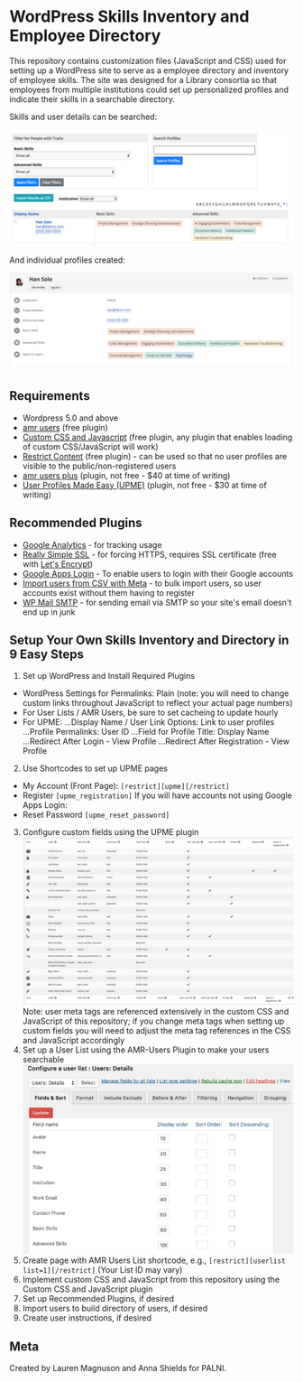 # WordPress Skills Inventory and Employee Directory

This repository contains customization files (JavaScript and CSS) used for setting up a WordPress site to serve as a employee directory and inventory of employee skills.  The site was designed for a Library consortia so that employees from multiple institutions could set up personalized profiles and indicate their skills in a searchable directory.

Skills and user details can be searched:

![UPME Custom Fields Configuration](/images/search.png)

And individual profiles created:

![UPME Custom Fields Configuration](/images/profile.png)


## Requirements

 - Wordpress 5.0 and above
 - [amr users](https://wordpress.org/plugins/amr-users/) (free plugin) 
 - [Custom CSS and Javascript](https://wordpress.org/plugins/custom-css-and-javascript/) (free plugin, any plugin that enables loading of custom CSS/JavaScript will work) 
 - [Restrict Content](https://wordpress.org/plugins/restrict-content/) (free plugin) - can be used so that no user profiles are visible to the public/non-registered users
 - [amr users plus](https://wpusersplugin.com/downloads/amr-users-plus/) (plugin, not free - $40 at time of writing)
 - [User Profiles Made Easy (UPME)](https://codecanyon.net/item/user-profiles-made-easy-wordpress-plugin/4109874) (plugin, not free - $30 at time of writing)

## Recommended Plugins
 - [Google Analytics](https://wordpress.org/plugins/googleanalytics/) - for tracking usage
 - [Really Simple SSL](https://wordpress.org/plugins/really-simple-ssl/) - for forcing HTTPS, requires SSL certificate (free with [Let's Encrypt](https://letsencrypt.org/))
 - [Google Apps Login](https://wordpress.org/plugins/google-apps-login/) - To enable users to login with their Google accounts
 - [Import users from CSV with Meta](https://wordpress.org/plugins/import-users-from-csv-with-meta/) - to bulk import users, so user accounts exist without them having to register
 - [WP Mail SMTP](https://wordpress.org/plugins/wp-mail-smtp/) - for sending email via SMTP so your site's email doesn't end up in junk 

## Setup Your Own Skills Inventory and Directory in 9 Easy Steps

1.  Set up WordPress and Install Required Plugins
 - WordPress Settings for Permalinks: Plain (note: you will need to change custom links throughout JavaScript to reflect your actual page numbers)
 - For User Lists / AMR Users, be sure to set cacheing to update hourly
 - For UPME:
 ...Display Name / User Link Options: Link to user profiles
 ...Profile Permalinks: User ID
 ...Field for Profile Title: Display Name
 ...Redirect After Login - View Profile
 ...Redirect After Registration - View Profile
 
2.  Use Shortcodes to set up UPME pages 
 
 - My Account (Front Page): `[restrict][upme][/restrict]`
 - Register `[upme_registration]`
If you will have accounts not using Google Apps Login:
 - Reset Password `[upme_reset_password]`
 
3.  Configure custom fields using the UPME plugin
![UPME Custom Fields Configuration](/images/upme.png)
Note: user meta tags are referenced extensively in the custom CSS and JavaScript of this repository; if you change meta tags when setting up custom fields you will need to adjust the meta tag references in the CSS and JavaScript accordingly
4.  Set up a User List using the AMR-Users Plugin to make your users searchable
![AMR List Configuration](/images/amr.png)
5.  Create page with AMR Users List shortcode, e.g., `[restrict][userlist list=1][/restrict]` (Your List ID may vary)
6.  Implement custom CSS and JavaScript from this repository using the Custom CSS and JavaScript plugin
7.  Set up Recommended Plugins, if desired
8.  Import users to build directory of users, if desired  
9.  Create user instructions, if desired

## Meta

Created by Lauren Magnuson and Anna Shields for PALNI.